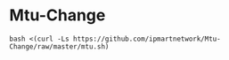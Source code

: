 # Mtu-Change



```
bash <(curl -Ls https://github.com/ipmartnetwork/Mtu-Change/raw/master/mtu.sh)


```
